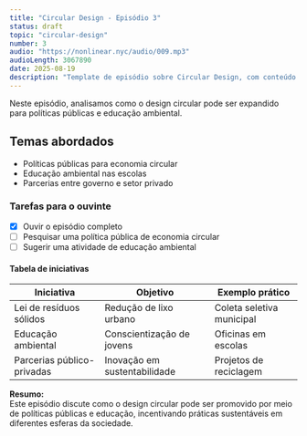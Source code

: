 ```yaml
---
title: "Circular Design - Episódio 3"
status: draft
topic: "circular-design"
number: 3
audio: "https://nonlinear.nyc/audio/009.mp3"
audioLength: 3067890
date: 2025-08-19
description: "Template de episódio sobre Circular Design, com conteúdo variado para testar o layout."
---
```


Neste episódio, analisamos como o design circular pode ser expandido para políticas públicas e educação ambiental.

## Temas abordados

- Políticas públicas para economia circular
- Educação ambiental nas escolas
- Parcerias entre governo e setor privado

### Tarefas para o ouvinte

- [x] Ouvir o episódio completo
- [ ] Pesquisar uma política pública de economia circular
- [ ] Sugerir uma atividade de educação ambiental

#### Tabela de iniciativas

| Iniciativa              | Objetivo                        | Exemplo prático           |
|-------------------------|---------------------------------|---------------------------|
| Lei de resíduos sólidos | Redução de lixo urbano          | Coleta seletiva municipal |
| Educação ambiental      | Conscientização de jovens       | Oficinas em escolas       |
| Parcerias público-privadas | Inovação em sustentabilidade | Projetos de reciclagem    |

**Resumo:**  
Este episódio discute como o design circular pode ser promovido por meio de políticas públicas e educação, incentivando práticas sustentáveis em diferentes esferas da sociedade.